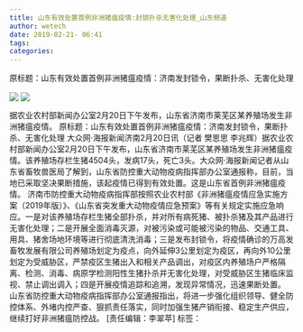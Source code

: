 ```yaml
---
title: 山东有效处置首例非洲猪瘟疫情:封锁扑杀无害化处理_山东频道
author: wetech
date: 2019-02-21- 06:41
tags: 
categories: 
---
```

原标题：山东有效处置首例非洲猪瘟疫情：济南发封锁令，果断扑杀、无害化处理
<!-- more -->
                
<img align="center" border="0" src="http://p0.ifengimg.com/fck/2019_08/f8a5e7a158740e9_w540_h960.jpg" />
                
<img align="center" border="0" src="http://p2.ifengimg.com/a/2016/0810/204c433878d5cf9size1_w16_h16.png" />
            
据农业农村部新闻办公室2月20日下午发布，山东省济南市莱芜区某养殖场发生非洲猪瘟疫情。
原标题：山东有效处置首例非洲猪瘟疫情：济南发封锁令，果断扑杀、无害化处理
大众网·海报新闻济南2月20日讯（记者 樊思思 李兆辉）据农业农村部新闻办公室2月20日下午发布，山东省济南市莱芜区某养殖场发生非洲猪瘟疫情。该养殖场存栏生猪4504头，发病17头，死亡3头。大众网·海报新闻记者从山东省畜牧兽医局了解到，山东省防控重大动物疫病指挥部办公室通报称，目前，当地已采取坚决果断措施，该起疫情已得到有效处置。这是山东省首例非洲猪瘟疫情。
济南市防控重大动物疫病指挥部按照农业农村部《非洲猪瘟疫情应急实施方案（2019年版）》、《山东省突发重大动物疫情应急预案》等有关规定实施应急响应。一是对该养殖场存栏生猪全部扑杀，并对所有病死猪、被扑杀猪及其产品进行无害化处理；二是开展全面消毒灭源，对被污染或可能被污染的物品、交通工具、用具、猪舍场地环境等进行彻底清洗消毒；三是发布封锁令，将疫情确诊的万高发畜牧发展有限公司养殖场划定为疫点，向外延伸3公里划定为疫区，再向外10公里划定为受威胁区，严禁疫区生猪出入和相关产品调出，对疫区内养殖场户严格隔离、检测、消毒、病原学检测阳性生猪扑杀并无害化处理，对受威胁区生猪临床监视、禁止调出调入；四是开展疫情追踪和追溯，发现异常情况，迅速果断处置。
山东省防控重大动物疫病指挥部办公室通报指出，将进一步强化组织领导、健全防控体系、外堵内控严查、狠抓责任落实，同时加强生猪产销衔接、稳定生产供应，继续打好非洲猪瘟防控战。
[责任编辑：李翠苹]
标签：
 
             
